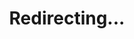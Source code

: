---
title: Redirecting...
layout: redirect
sitemap: false
permalink: /participants/Czechia
redirect_to: /participants/CZE/
---